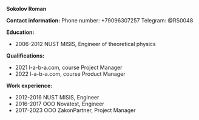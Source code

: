 **Sokolov Roman**


**Contact information:**
Phone number: +79096307257
Telegram: @RS0048


**Education:**
* 2006-2012 NUST MISIS, Engineer of theoretical physics


**Qualifications:**
* 2021 l-a-b-a.com, course Project Manager
* 2022 l-a-b-a.com, course Product Manager


**Work experience:**
* 2012-2016 NUST MISIS, Engineer
* 2016-2017 OOO Novatest, Engineer
* 2017-2023 OOO ZakonPartner, Project Manager